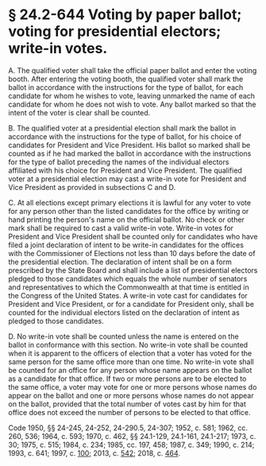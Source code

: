 # § 24.2-644 Voting by paper ballot; voting for presidential electors; write-in votes.

<p>A. The qualified voter shall take the official paper ballot and enter the voting booth. After entering the voting booth, the qualified voter shall mark the ballot in accordance with the instructions for the type of ballot, for each candidate for whom he wishes to vote, leaving unmarked the name of each candidate for whom he does not wish to vote. Any ballot marked so that the intent of the voter is clear shall be counted.</p><p>B. The qualified voter at a presidential election shall mark the ballot in accordance with the instructions for the type of ballot, for his choice of candidates for President and Vice President. His ballot so marked shall be counted as if he had marked the ballot in accordance with the instructions for the type of ballot preceding the names of the individual electors affiliated with his choice for President and Vice President. The qualified voter at a presidential election may cast a write-in vote for President and Vice President as provided in subsections C and D.</p><p>C. At all elections except primary elections it is lawful for any voter to vote for any person other than the listed candidates for the office by writing or hand printing the person's name on the official ballot. No check or other mark shall be required to cast a valid write-in vote. Write-in votes for President and Vice President shall be counted only for candidates who have filed a joint declaration of intent to be write-in candidates for the offices with the Commissioner of Elections not less than 10 days before the date of the presidential election. The declaration of intent shall be on a form prescribed by the State Board and shall include a list of presidential electors pledged to those candidates which equals the whole number of senators and representatives to which the Commonwealth at that time is entitled in the Congress of the United States. A write-in vote cast for candidates for President and Vice President, or for a candidate for President only, shall be counted for the individual electors listed on the declaration of intent as pledged to those candidates.</p><p>D. No write-in vote shall be counted unless the name is entered on the ballot in conformance with this section. No write-in vote shall be counted when it is apparent to the officers of election that a voter has voted for the same person for the same office more than one time. No write-in vote shall be counted for an office for any person whose name appears on the ballot as a candidate for that office. If two or more persons are to be elected to the same office, a voter may vote for one or more persons whose names do appear on the ballot and one or more persons whose names do not appear on the ballot, provided that the total number of votes cast by him for that office does not exceed the number of persons to be elected to that office.</p><p>Code 1950, §§ 24-245, 24-252, 24-290.5, 24-307; 1952, c. 581; 1962, cc. 260, 536; 1964, c. 593; 1970, c. 462, §§ 24.1-129, 24.1-161, 24.1-217; 1973, c. 30; 1975, c. 515; 1984, c. 234; 1985, cc. 197, 458; 1987, c. 349; 1990, c. 214; 1993, c. 641; 1997, c. <a href='http://lis.virginia.gov/cgi-bin/legp604.exe?971+ful+CHAP0100'>100</a>; 2013, c. <a href='http://lis.virginia.gov/cgi-bin/legp604.exe?131+ful+CHAP0542'>542</a>; 2018, c. <a href='http://lis.virginia.gov/cgi-bin/legp604.exe?181+ful+CHAP0464'>464</a>.</p>
